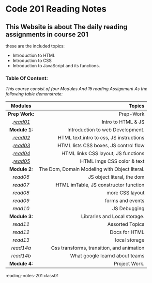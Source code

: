 # Code 201 Reading Notes


##  This Website is about The daily reading assignments in course 201

these are the included topics:
- Introduction to HTML
- Introduction to CSS
- Introduction to JavaScript and its functions.


### Table Of Content:
*This course consist of four Modules And 15 reading Assignment As the following table demonstrate:*

| Modules |  Topics  |
|:-----------------: |-------------:|
|**Prep Work:** |Prep-Work|
  |.[*read01*](https://dianashafee.github.io/reading-notes-201/class-01)|Intro to HTML & JS|
|**Module 1:** |Introduction to web Development.|
  |.[*read02*](https://dianashafee.github.io/reading-notes-201/class-02)| HTML text,intro to css, JS instructions|
  |.[*read03*](https://dianashafee.github.io/reading-notes-201/class-03)|HTML lists CSS boxes, JS control flow|
  |.[*read04*](https://dianashafee.github.io/reading-notes-201/class-04)|HTML links CSS layout, JS functions|
  |.[*read05*](https://dianashafee.github.io/reading-notes-201/read-05)|HTML imgs CSS color & text|
|**Module 2:** |The Dom, Domain Modeling with Object literal.|
 |*read06*|JS object literal, the dom|
 |*read07*|HTML imTable, JS constructor function|
 |*read08*|more CSS layout|
 |*read09*|forms and events|
 |*read10*|JS Debugging|
|**Module 3:** |Libraries and Local storage.|
 |*read11*|Assorted Topics|
 |*read12*|Docs for HTML|
 |*read13*|local storage|
 |*read14a*|Css transforms, transition, and animation|
 |*read14b*|What google learnd about teams|
|**Module 4:**| Project Work.|


reading-notes-201 class01






